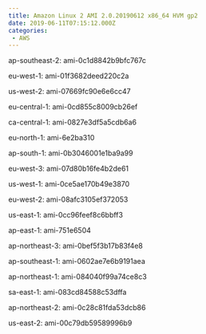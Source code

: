 ```yaml
---
title: Amazon Linux 2 AMI 2.0.20190612 x86_64 HVM gp2
date: 2019-06-11T07:15:12.000Z
categories:
 - AWS
---
```


ap-southeast-2: ami-0c1d8842b9bfc767c

eu-west-1: ami-01f3682deed220c2a

us-west-2: ami-07669fc90e6e6cc47

eu-central-1: ami-0cd855c8009cb26ef

ca-central-1: ami-0827e3df5a5cdb6a6

eu-north-1: ami-6e2ba310

ap-south-1: ami-0b3046001e1ba9a99

eu-west-3: ami-07d80b16fe4b2de61

us-west-1: ami-0ce5ae170b49e3870

eu-west-2: ami-08afc3105ef372053

us-east-1: ami-0cc96feef8c6bbff3

ap-east-1: ami-751e6504

ap-northeast-3: ami-0bef5f3b17b83f4e8

ap-southeast-1: ami-0602ae7e6b9191aea

ap-northeast-1: ami-084040f99a74ce8c3

sa-east-1: ami-083cd84588c53dffa

ap-northeast-2: ami-0c28c81fda53dcb86

us-east-2: ami-00c79db59589996b9

